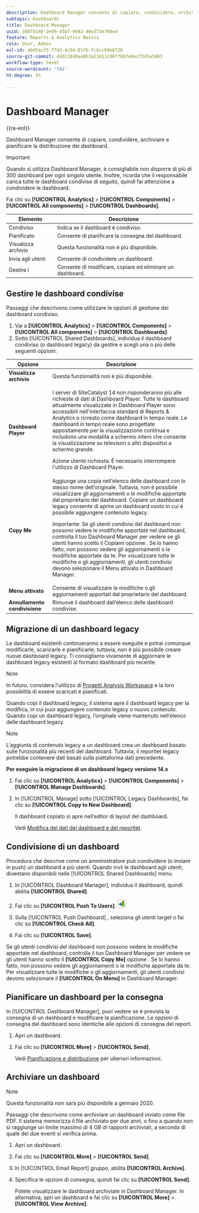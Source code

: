 ```yaml
---
description: Dashboard Manager consente di copiare, condividere, archiviare e pianificare la distribuzione dei dashboard.
subtopic: Dashboards
title: Dashboard Manager
uuid: 380fd148-2ed9-43bf-9d42-46e373e788e4
feature: Reports & Analytics Basics
role: User, Admin
exl-id: abd5acf5-f743-4c94-81fb-fc6cc69e8f26
source-git-commit: 4ddc2640aa8b3a22411c86ff8bfe0ecf345a3d63
workflow-type: tm+mt
source-wordcount: '741'
ht-degree: 3%

---
```


# Dashboard Manager

{{ra-eol}}

Dashboard Manager consente di copiare, condividere, archiviare e pianificare la distribuzione dei dashboard.

>[!IMPORTANT]
>
>Quando si utilizza Dashboard Manager, è consigliabile non disporre di più di 300 dashboard per ogni singolo utente. Inoltre, ricorda che il responsabile carica tutte le dashboard condivise di seguito, quindi fai attenzione a condividere le dashboard.

Fai clic su **[!UICONTROL Analytics]** > **[!UICONTROL Components]** > **[!UICONTROL All components]** > **[!UICONTROL Dashboards]**.

| Elemento | Descrizione |
|--- |--- |
| Condiviso | Indica se il dashboard è condiviso. |
| Pianificato | Consente di pianificare la consegna del dashboard. |
| Visualizza archivio | Questa funzionalità non è più disponibile. |
| Invia agli utenti | Consente di condividere un dashboard. |
| Gestire i   | Consente di modificare, copiare ed eliminare un dashboard. |

## Gestire le dashboard condivise

Passaggi che descrivono come utilizzare le opzioni di gestione del dashboard condiviso.

1. Vai a **[!UICONTROL Analytics]** > **[!UICONTROL Components]** > **[!UICONTROL All components]** > **[!UICONTROL Dashboards]**.
1. Sotto [!UICONTROL Shared Dashboards], individua il dashboard condiviso (o dashboard legacy) da gestire e scegli una o più delle seguenti opzioni:

<table id="choicetable_857E0E816D63404683D4E24DC8D7FC69"> 
 <thead class="chhead sthead"> 
  <th class="choptionhd"> Opzione </th> 
  <th class="chdeschd"> Descrizione </th> 
 </thead> 
 <tr class="chrow strow"> 
  <td class="choption"><strong>Visualizza archivio</strong></td> 
  <td class="chdesc stentry"> Questa funzionalità non è più disponibile. </td> 
 </tr> 
 <tr class="chrow strow"> 
  <td class="choption"><strong>Dashboard Player</strong></td> 
  <td class="chdesc stentry"> <p>I server di SiteCatalyst 14 non risponderanno più alle richieste di dati di Dashboard Player. Tutte le dashboard attualmente visualizzate in Dashboard Player sono accessibili nell'interfaccia standard di Reports &amp; Analytics o ricreato come dashboard in tempo reale. Le dashboard in tempo reale sono progettate appositamente per la visualizzazione continua e includono una modalità a schermo intero che consente la visualizzazione su televisori o altri dispositivi a schermo grande. </p> <p>Azione utente richiesta: È necessario interrompere l'utilizzo di Dashboard Player. </p> </td> 
 </tr> 
 <tr class="chrow strow"> 
  <td class="choption"><strong>Copy Me</strong></td> 
  <td class="chdesc stentry"> Aggiunge una copia nell’elenco delle dashboard con lo stesso nome dell’originale. Tuttavia, non è possibile visualizzare gli aggiornamenti o le modifiche apportate dal proprietario del dashboard. Copiare un dashboard legacy consente di aprire un dashboard vuoto in cui è possibile aggiungere contenuto legacy. <p>Importante: Se gli utenti condivisi del dashboard non possono vedere le modifiche apportate nel dashboard, controlla il tuo Dashboard Manager per vedere se gli utenti hanno scelto il <span class="uicontrol"> Copiami </span> opzione . Se lo hanno fatto, non possono vedere gli aggiornamenti o le modifiche apportate da te. Per visualizzare tutte le modifiche o gli aggiornamenti, gli utenti condivisi devono selezionare il <span class="uicontrol"> Menu attivato </span> in Dashboard Manager. </p> </td> 
 </tr> 
 <tr class="chrow strow"> 
  <td class="choption"><strong>Menu attivato</strong></td> 
  <td class="chdesc stentry"> Consente di visualizzare le modifiche o gli aggiornamenti apportati dal proprietario del dashboard. </td> 
 </tr> 
 <tr class="chrow strow"> 
  <td class="choption"><strong>Annullamento condivisione</strong></td> 
  <td class="chdesc stentry"> Rimuove il dashboard dall’elenco delle dashboard condivise. </td> 
 </tr> 
</table>

## Migrazione di un dashboard legacy

Le dashboard esistenti continueranno a essere eseguite e potrai comunque modificarle, scaricarle e pianificarle; tuttavia, non è più possibile creare nuove dashboard legacy. Ti consigliamo vivamente di aggiornare le dashboard legacy esistenti al formato dashboard più recente.

>[!NOTE]
>
>In futuro, considera l&#39;utilizzo di [Progetti Analysis Workspace](https://experienceleague.adobe.com/docs/analytics/analyze/analysis-workspace/home.html?lang=it) e la loro possibilità di essere scaricati e pianificati.

Quando copi il dashboard legacy, il sistema apre il dashboard legacy per la modifica, in cui puoi aggiungere contenuto legacy o nuovo contenuto. Quando copi un dashboard legacy, l’originale viene mantenuto nell’elenco delle dashboard legacy.

>[!NOTE]
>
>L’aggiunta di contenuto legacy a un dashboard crea un dashboard basato sulle funzionalità più recenti del dashboard. Tuttavia, il reportlet legacy potrebbe contenere dati basati sulla piattaforma dati precedente.

**Per eseguire la migrazione di un dashboard legacy versione 14.x**

1. Fai clic su **[!UICONTROL Analytics]** > **[!UICONTROL Components]** > **[!UICONTROL Manage Dashboards]**.
1. In [!UICONTROL Manage] sotto [!UICONTROL Legacy Dashboards], fai clic su **[!UICONTROL Copy to New Dashboard]**.

   Il dashboard copiato si apre nell’editor di layout del dashboard.

   Vedi [Modifica dei dati del dashboard e del reportlet](/help/analyze/reports-analytics/dashboard.md).

## Condivisione di un dashboard

Procedura che descrive come un amministratore può condividere (o inviare in push) un dashboard a più utenti. Quando invii le dashboard agli utenti, diventano disponibili nelle [!UICONTROL Shared Dashboards] menu.

1. In [!UICONTROL Dashboard Manager], individua il dashboard, quindi abilita **[!UICONTROL Shared]**.
1. Fai clic su **[!UICONTROL Push To Users]**.  ![](assets/push.png)

1. Sulla [!UICONTROL Push Dashboard] , seleziona gli utenti target o fai clic su **[!UICONTROL Check All]**.
1. Fai clic su **[!UICONTROL Save]**.

Se gli utenti condivisi del dashboard non possono vedere le modifiche apportate nel dashboard, controlla il tuo Dashboard Manager per vedere se gli utenti hanno scelto il **[!UICONTROL Copy Me]** opzione . Se lo hanno fatto, non possono vedere gli aggiornamenti o le modifiche apportate da te. Per visualizzare tutte le modifiche o gli aggiornamenti, gli utenti condivisi devono selezionare il **[!UICONTROL On Menu]** in Dashboard Manager.

## Pianificare un dashboard per la consegna

In [!UICONTROL Dashboard Manager], puoi vedere se è prevista la consegna di un dashboard e modificare la pianificazione. Le opzioni di consegna del dashboard sono identiche alle opzioni di consegna del report.

1. Apri un dashboard.
1. Fai clic su **[!UICONTROL More]** > **[!UICONTROL Send]**.

   Vedi [Pianificazione e distribuzione](/help/analyze/reports-analytics/scheduling.md) per ulteriori informazioni.

## Archiviare un dashboard

>[!NOTE]
>
>Questa funzionalità non sarà più disponibile a gennaio 2020.

Passaggi che descrivono come archiviare un dashboard inviato come file PDF. Il sistema memorizza il file archiviato per due anni, o fino a quando non si raggiunge un limite massimo di 4 GB di rapporti archiviati, a seconda di quale dei due eventi si verifica prima.

1. Apri un dashboard.
1. Fai clic su **[!UICONTROL More]** > **[!UICONTROL Send]**.
1. In [!UICONTROL Email Report] gruppo, abilita **[!UICONTROL Archive]**.
1. Specifica le opzioni di consegna, quindi fai clic su **[!UICONTROL Send]**.

   Potete visualizzare le dashboard archiviate in Dashboard Manager. In alternativa, apri un dashboard e fai clic su **[!UICONTROL More]** > **[!UICONTROL View Archive]**.
